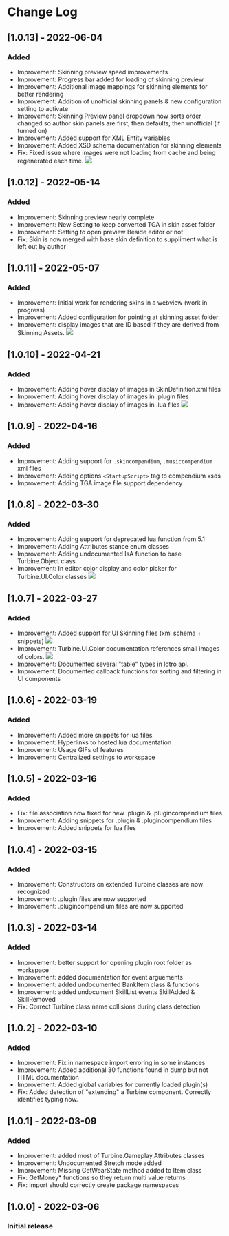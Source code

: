 # Change Log

## [1.0.13] - 2022-06-04
### Added
- Improvement: Skinning preview speed improvements
- Improvement: Progress bar added for loading of skinning preview
- Improvement: Additional image mappings for skinning elements for better rendering
- Improvement: Addition of unofficial skinning panels & new configuration setting to activate
- Improvement: Skinning Preview panel dropdown now sorts order changed so author skin panels are first, then defaults, then unofficial (if turned on)
- Improvement: Added support for XML Entity variables
- Improvement: Added XSD schema documentation for skinning elements
- Fix: Fixed issue where images were not loading from cache and being regenerated each time.
![](https://github.com/lunarwtr/vscode-lotro-api/raw/main/resources/img/skinpreview2.gif)

## [1.0.12] - 2022-05-14
### Added
- Improvement: Skinning preview nearly complete
- Improvement: New Setting to keep converted TGA in skin asset folder
- Improvement: Setting to open preview Beside editor or not
- Fix: Skin is now merged with base skin definition to suppliment what is left out by author

## [1.0.11] - 2022-05-07
### Added
- Improvement: Initial work for rendering skins in a webview (work in progress)
- Improvement: Added configuration for pointing at skinning asset folder
- Improvement: display images that are ID based if they are derived from Skinning Assets.
![](https://github.com/lunarwtr/vscode-lotro-api/raw/main/resources/img/skinpreview.gif)

## [1.0.10] - 2022-04-21
### Added
- Improvement: Adding hover display of images in SkinDefinition.xml files
- Improvement: Adding hover display of images in .plugin files
- Improvement: Adding hover display of images in .lua files
![](https://github.com/lunarwtr/vscode-lotro-api/raw/main/resources/img/imageview.gif)

## [1.0.9] - 2022-04-16
### Added
- Improvement: Adding support for  `.skincompendium`, `.musiccompendium`  xml files 
- Improvement: Adding options `<StartupScript>` tag to compendium xsds
- Improvement: Adding TGA image file support dependency

## [1.0.8] - 2022-03-30
### Added
- Improvement: Adding support for deprecated lua function from 5.1
- Improvement: Adding Attributes stance enum classes
- Improvement: Adding undocumented IsA function to base Turbine.Object class
- Improvement: In editor color display and color picker for Turbine.UI.Color classes
    ![](https://github.com/lunarwtr/vscode-lotro-api/raw/main/resources/img/color2.gif)

## [1.0.7] - 2022-03-27
### Added
- Improvement: Added support for UI Skinning files (xml schema + snippets)
    ![](https://github.com/lunarwtr/vscode-lotro-api/raw/main/resources/img/skinning.gif)
- Improvement: Turbine.UI.Color documentation references small images of colors.
    ![](https://github.com/lunarwtr/vscode-lotro-api/raw/main/resources/img/color.gif)
- Improvement: Documented several "table" types in lotro api.
- Improvement: Documented callback functions for sorting and filtering in UI components

## [1.0.6] - 2022-03-19
### Added
- Improvement: Added more snippets for lua files
- Improvement: Hyperlinks to hosted lua documentation
- Improvement: Usage GIFs of features
- Improvement: Centralized settings to workspace

## [1.0.5] - 2022-03-16
### Added
- Fix: file association now fixed for new .plugin & .plugincompendium files
- Improvement: Adding snippets for .plugin & .plugincompendium files
- Improvement: Added snippets for lua files

## [1.0.4] - 2022-03-15
### Added
- Improvement: Constructors on extended Turbine classes are now recognized
- Improvement: .plugin files are now supported
- Improvement: .plugincompendium files are now supported

## [1.0.3] - 2022-03-14
### Added
- Improvement: better support for opening plugin root folder as workspace
- Improvement: added documentation for event arguements
- Improvement: added undocumented BankItem class & functions
- Improvement: added undocument SkillList events SkillAdded & SkillRemoved
- Fix: Correct Turbine class name collisions during class detection

## [1.0.2] - 2022-03-10
### Added
- Improvement: Fix in namespace import erroring in some instances
- Improvement: Added additional 30 functions found in dump but not HTML documentation
- Improvement: Added global variables for currently loaded plugin(s)
- Fix: Added detection of "extending" a Turbine component.  Correctly identifies typing now.

## [1.0.1] - 2022-03-09
### Added
- Improvement: added most of Turbine.Gameplay.Attributes classes
- Improvement: Undocumented Stretch mode added
- Improvement: Missing GetWearState method added to Item class
- Fix: GetMoney* functions so they return multi value returns
- Fix: import should correctly create package namespaces

## [1.0.0] - 2022-03-06
### Initial release